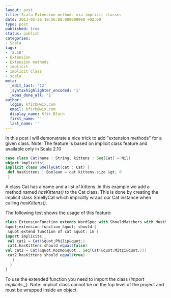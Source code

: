 ```yaml
---
layout: post
title: Scala Extension methods via implicit classes
date: 2013-02-26 10:56:08.000000000 +02:00
type: post
published: true
status: publish
categories:
- Scala
tags:
- '2.10'
- Extension
- Extension methods
- implicit
- implicit class
- scala
meta:
  _edit_last: '12'
  _syntaxhighlighter_encoded: '1'
  _wpas_done_all: '1'
author:
  login: kfirb@wix.com
  email: kfirb@wix.com
  display_name: Kfir Bloch
  first_name: ''
  last_name: ''
---
```

In this post i will demonstrate a nice trick to add "extension methods" for a given class.
Note: The feature is based on implicit class feature and available only in Scala 2.10

```scala
case class Cat(name : String, kittens : Seq[Cat] = Nil)
object implicits{
implicit class SmellyCat(cat : Cat) {
 def hasKittens : Boolean = cat.kittens.size &gt; 0
 }
```

A class Cat has a name and a list of kittens. in this example we add a method named *hasKittens()* to the Cat class. This is done by creating the implicit class SmellyCat which implicitly wraps our Cat instance when calling *hasKittens()*.

The following test shows the usage of this feature:

```scala
class ExtensionFunction extends WordSpec with ShouldMatchers with MustMatchers{
&quot;extension function &quot; should {
 &quot;extend function of cat &quot; in {
import implicits._
 val cat1 = Cat(&quot;Philip&quot;)
 cat1.hasKittens should equal(false)
val cat2 = Cat(&quot;Kozmo&quot;, Seq(Cat(&quot;Mitzi&quot;)))
 cat2.hasKittens should equal(true)
   }
  }
}
```

To use the extended function you need to import the class (*import implicits._*).
Note: implicit class cannot be on the top level of the project and must be wrapped inside an object 

